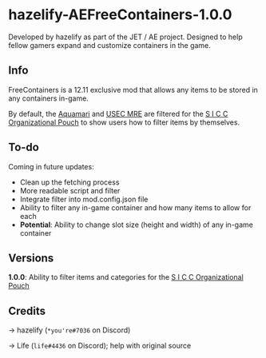 # hazelify-AEFreeContainers-1.0.0
Developed by hazelify as part of the JET / AE project. Designed to help fellow gamers expand and customize containers in the game.

## Info
FreeContainers is a 12.11 exclusive mod that allows any items to be stored in any containers in-game.

By default, the [Aquamari](https://escapefromtarkov.fandom.com/wiki/Aquamari_water_bottle_with_filter) and [USEC MRE](https://escapefromtarkov.fandom.com/wiki/MRE_ration_pack) are filtered for the [S I C C Organizational Pouch](https://escapefromtarkov.fandom.com/wiki/S_I_C_C_Organizational_pouch) to show users how to filter items by themselves.

## To-do
Coming in future updates:
* Clean up the fetching process
* More readable script and filter
* Integrate filter into mod.config.json file
* Ability to filter any in-game container and how many items to allow for each
* **Potential**: Ability to change slot size (height and width) of any in-game container

## Versions
**1.0.0**: Ability to filter items and categories for the [S I C C Organizational Pouch](https://escapefromtarkov.fandom.com/wiki/S_I_C_C_Organizational_pouch)

## Credits
-> hazelify (`*you're#7036` on Discord)

-> Life (`life#4436` on Discord); help with original source
